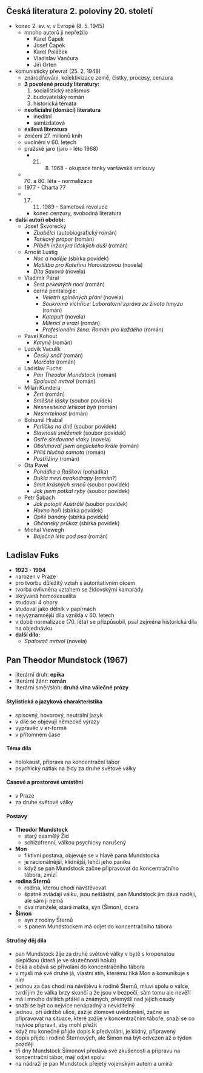 ## Česká literatura 2. poloviny 20. století
- konec 2. sv. v. v Evropě (8. 5. 1945)
	- mnoho autorů ji nepřežilo
		- Karel Čapek
		- Josef Čapek
		- Karel Poláček
		- Vladislav Vančura
		- Jiří Orten
- komunistický převrat (25. 2. 1948)
	- znárodňování, kolektivizace země, čistky, procesy, cenzura
	- **3 povolené proudy literatury:**
		1. socialistický realismus
		2. budovatelský román
		3. historická témata
	- **neoficiální (domácí) literatura**
		- ineditní
		- samizdatová
	- **exilová literatura**
	- zničení 27. milionů knih
	- uvolnění v 60. letech
	- pražské jaro (jaro - léto 1968)
		- 21. 8. 1968 - okupace tanky varšavské smlouvy
	- 70. a 80. léta - normalizace
	- 1977 - Charta 77
	- 17. 11. 1989 - Sametová revoluce
		- konec cenzury, svobodná literatura
- **další autoři období:**
	- Josef Škvorecký
		- *Zbabělci* (autobiografický román)
		- *Tankový prapor* (román)
		- *Příběh inženýra lidských duší* (román)
	- Arnošt Lustig
		- *Noc a naděje* (sbírka povídek)
		- *Motlitba pro Kateřinu Horovitzovou* (novela)
		- *Dita Saxová* (novela)
	- Vladimír Páral
		- *Šest pekelných nocí* (román)
		- černá pentalogie:
			- *Veletrh splněných přání* (novela)
			- *Soukromá vichřice: Laboratorní zpráva ze života hmyzu* (román)
			- *Katapult* (novela)
			- *Milenci a vrazi* (román)
			- *Profesionální žena: Román pro každého* (román)
	- Pavel Kohout
		- *Katyně* (román)
	- Ludvík Vaculík
		- *Český snář* (román)
		- *Morčata* (román)
	- Ladislav Fuchs
		- *Pan Theodor Mundstock* (román)
		- *Spalovač mrtvol* (román)
	- Milan Kundera
		- *Žert* (román)
		- *Směšné lásky* (soubor povídek)
		- *Nesnesitelná lehkost bytí* (román)
		- *Nesmrtelnost* (román)
	- Bohumil Hrabal
		- *Perlička na dně* (soubor povídek)
		- *Slavnosti sněženek* (soubor povídek)
		- *Ostře sledované vlaky* (novela)
		- *Obsluhoval jsem anglického krále* (román)
		- *Příliš hlučná samota* (román)
		- *Postřižiny* (román)
	- Ota Pavel
		- *Pohádka o Raškovi* (pohádka)
		- *Dukla mezi mrakodrapy* (román?)
		- *Smrt krásných srnců* (soubor povídek)
		- *Jak jsem potkal ryby* (soubor povídek)
	- Petr Šabach
		- *Jak potopit Austrálii* (soubor povídek)
		- *Hovno hoří* (sbírka povídek)
		- *Opilé banány* (sbírka povídek)
		- *Občanský průkaz* (sbírka povídek)
	- Michal Viewegh
		- *Báječná léta pod psa* (román)

## Ladislav Fuks
- **1923 - 1994**
- narozen v Praze
- pro tvorbu důležitý vztah s autoritativním otcem
- tvorba ovlivněna vztahem se židovskými kamarády
- skrývaná homosexualita
- studoval 4 obory
- studoval jako dělník v papírnách
- nejvýznamnější díla vznikla v 60. letech
- v době normalizace (70. léta) se přizpůsobil, psal zejména historická díla na objednávku
- **další dílo:**
	- *Spalovač mrtvol* (novela)

## Pan Theodor Mundstock (1967)
- literární druh: **epika**
- literární žánr: **román**
- literární směr/sloh: **druhá vlna válečné prózy**

#### Stylistická a jazyková charakteristika
- spisovný, hovorový, neutrální jazyk
- v díle se objevují německé výrazy
- vypravěc v er-formě
- v přítomném čase

#### Téma díla
- holokaust, příprava na koncentrační tábor
- psychický nátlak na židy za druhé světové války

#### Časové a prostorové umístění
- v Praze
- za druhé světové války

#### Postavy
- **Theodor Mundstock**
	- starý osamělý Žid
	- schizofrenní, válkou psychicky narušený
- **Mon**
	- fiktivní postava, objevuje se v hlavě pana Mundstocka
	- je racionálnější, klidnější, lehčí jeho paniku
	- když se pan Mundstock začne připravovat do koncentračního tábora, zmizí
- **rodina Šternů**
	- rodina, kterou chodí navštěvovat
	- špatně zvládají válku, jsou neštǎstní, pan Mundstock jim dává naději, ale sám ji nemá
	- dva manželé, stará matka, syn (Šimon), dcera
- **Šimon**
	- syn z rodiny Šternů
	- s panem Mundstockem má odjet do koncentračního tábora

#### Stručný děj díla
- pan Mundstock žije za druhé světové války v bytě s kropenatou slepičkou (která je ve skutečnosti holub)
- čeká a obává se přivolání do koncentračního tábora
- v mysli má své druhé já, vlastní stín, kterému říká Mon a komunikuje s ním 
- jednou za čas chodí na návštěvu k rodině Šternů, mluví spolu o válce, tvrdí jim že válka brzy skončí a že jsou v bezpečí, sám tomu ale nevěří
- má i mnoho dalších přátel a známých, přemýšlí nad jejich osudy
- snaží se být co nejvíce nenápadný a neviditelný
- jednou, při údržbě ulice, zažije zlomové uvědomění, začne se připravovat na situace, které zažije v koncentračním táboře, snaží se co nejvíce připravit, aby mohl přežít
- když mu konečně přijde dopis k předvolání, je klidný, připravený
- dopis přijde i rodině Šternových, ale Šimon má být odvezen až o týden později
- tři dny Mundstock Šimonovi předává své zkušenosti a přípravu na koncentrační tábor, mají odjet spolu
- na nádraží je pan Mundstock přejetý vojenským autem a umírá